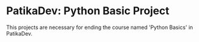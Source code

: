 # PatikaDev: Python Basic Project

This projects are necessary for ending the course named 'Python Basics' in PatikaDev.
